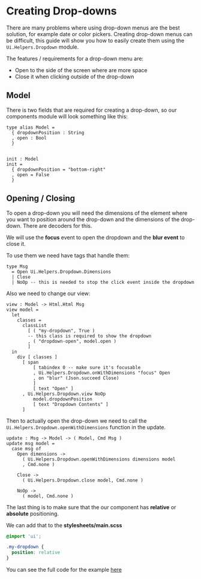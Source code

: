 # Creating Drop-downs

There are many problems where using drop-down menus are the best solution, for
example date or color pickers. Creating drop-down menus can be difficult, this
guide will show you how to easily create them using the `Ui.Helpers.Dropdown`
module.

The features / requirements for a drop-down menu are:
* Open to the side of the screen where are more space
* Close it when clicking outside of the drop-down

## Model
There is two fields that are required for creating a drop-down, so our components
module will look something like this:

```
type alias Model =
  { dropdownPosition : String
  , open : Bool
  }


init : Model
init =
  { dropdownPosition = "bottom-right"
  , open = False
  }
```

## Opening / Closing
To open a drop-down you will need the dimensions of the element where you want
to position around the drop-down and the dimensions of the drop-down. There are
decoders for this.

We will use the **focus** event to open the dropdown and the **blur event** to
close it.

To use them we need have tags that handle them:

```
type Msg
  = Open Ui.Helpers.Dropdown.Dimensions
  | Close
  | NoOp -- this is needed to stop the click event inside the dropdown
```

Also we need to change our view:

```
view : Model -> Html.Html Msg
view model =
  let
    classes =
      classList
        [ ( "my-dropdown", True )
        -- this class is required to show the dropdown
        , ( "dropdown-open", model.open )
        ]
  in
    div [ classes ]
      [ span
          [ tabindex 0 -- make sure it's focusable
          , Ui.Helpers.Dropdown.onWithDimensions "focus" Open
          , on "blur" (Json.succeed Close)
          ]
          [ text "Open" ]
      , Ui.Helpers.Dropdown.view NoOp
          model.dropdownPosition
          [ text "Dropdown Contents" ]
      ]
```

Then to actually open the drop-down we need to call the
`Ui.Helpers.Dropdown.openWithDimensions` function in the update.

```
update : Msg -> Model -> ( Model, Cmd Msg )
update msg model =
  case msg of
    Open dimensions ->
      ( Ui.Helpers.Dropdown.openWithDimensions dimensions model
      , Cmd.none )

    Close ->
      ( Ui.Helpers.Dropdown.close model, Cmd.none )

    NoOp ->
      ( model, Cmd.none )
```

The last thing is to make sure that the our component has **relative** or
**absolute** positioning.

We can add that to the **stylesheets/main.scss**

```scss
@import 'ui';

.my-dropdown {
  position: relative
}
```

You can see the full code for the example [here]()
